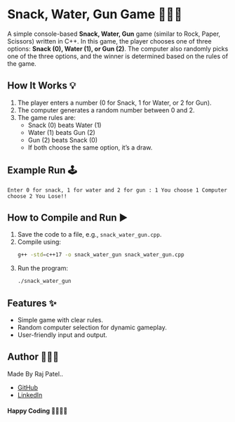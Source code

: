 # Snack, Water, Gun Game 🥨💧🔫

A simple console-based **Snack, Water, Gun** game (similar to Rock, Paper, Scissors) written in C++. In this game, the player chooses one of three options: **Snack (0), Water (1), or Gun (2)**. The computer also randomly picks one of the three options, and the winner is determined based on the rules of the game.

## How It Works 💡
1. The player enters a number (0 for Snack, 1 for Water, or 2 for Gun).
2. The computer generates a random number between 0 and 2.
3. The game rules are:
   - Snack (0) beats Water (1)
   - Water (1) beats Gun (2)
   - Gun (2) beats Snack (0)
   - If both choose the same option, it’s a draw.

## Example Run 🕹️
```plaintext
Enter 0 for snack, 1 for water and 2 for gun : 1 You choose 1 Computer choose 2 You Lose!!
```

## How to Compile and Run ▶️
1. Save the code to a file, e.g., `snack_water_gun.cpp`.
2. Compile using:
   ```bash
   g++ -std=c++17 -o snack_water_gun snack_water_gun.cpp
   ```
3. Run the program:
    ```bash
    ./snack_water_gun
    ```

## Features ✨
- Simple game with clear rules.
- Random computer selection for dynamic gameplay.
- User-friendly input and output.

## Author 🧑🏻‍💻
Made By Raj Patel..

- [GitHub](https://github.com/Raj-Patel7807)
- [LinkedIn](https://www.linkedin.com/in/raj-patel7807)

#### Happy Coding 🧑🏻‍💻✨
